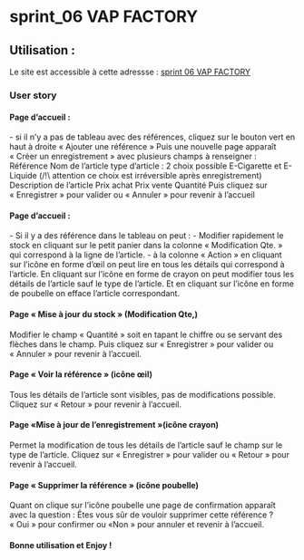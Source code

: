 # sprint_06 VAP FACTORY

<h2>Utilisation :</h2>
Le site est accessible à cette adressse :
<a target="_blank" href="http://subirats-yannick.sprint-06.sc1lgvu9627.universe.wf/">sprint 06 VAP FACTORY</a>

<h3>User story</h3>
<h4>Page d’accueil :</h4>
- si il n’y a pas de tableau avec des références, cliquez sur le bouton vert en haut à droite « Ajouter une référence »
Puis une nouvelle page apparaît « Créer un enregistrement »
 avec plusieurs champs à renseigner :
Référence 
Nom de l’article
type d’article : 2 choix possible E-Cigarette et E-Liquide (/!\ attention ce choix est irréversible après enregistrement)
Description de l’article
Prix achat
Prix vente
Quantité 
Puis cliquez sur « Enregistrer » pour valider ou « Annuler » pour revenir à l’accueil

<h4>Page d’accueil :</h4>
- Si il y a des référence dans le tableau on peut :
- Modifier rapidement le stock en cliquant sur le petit panier dans la colonne « Modification Qte. » qui correspond à la ligne de l’article.
- à la colonne « Action » en cliquant sur l’icône en forme d’œil on peut lire en tous les détails qui correspond à l’article.
En cliquant sur l’icône en forme de crayon on peut modifier tous les détails de l’article sauf le type de l’article.
Et en cliquant sur l’icône en forme de poubelle on efface l’article correspondant.

<h4>Page « Mise à jour du stock » (Modification Qte,)</h4>
Modifier le champ « Quantité » soit en tapant le chiffre ou se servant des flèches dans le champ.
Puis cliquez sur « Enregistrer » pour valider ou « Annuler » pour revenir à l’accueil.

<h4>Page « Voir la référence » (icône œil)</h4>
Tous les détails de l’article sont visibles, pas de modifications possible.
Cliquez sur « Retour » pour revenir à l’accueil.

<h4>Page «Mise à jour de l’enregistrement »(icône crayon)</h4>
Permet la modification de tous les détails de l’article sauf le champ sur le type de l’article.
Cliquez sur « Enregistrer » pour valider ou « Retour » pour revenir à l’accueil.

<h4>Page « Supprimer la référence » (icône poubelle)</h4>
Quant on clique sur l’icône poubelle une page de confirmation apparaît avec la question : Êtes vous sûr de vouloir supprimer cette référence ?
« Oui » pour confirmer ou «Non » pour annuler et revenir à l’accueil.

<h4>Bonne utilisation et Enjoy !</h4>